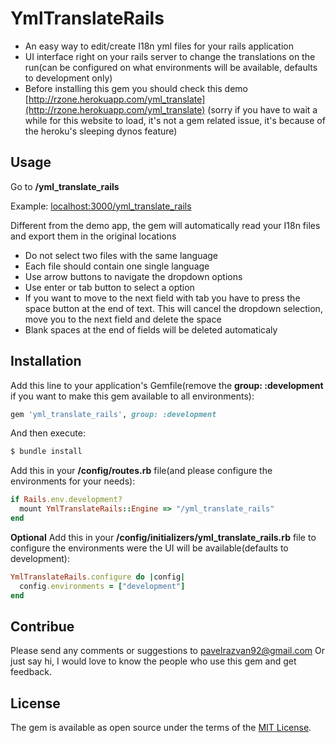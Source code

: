 # YmlTranslateRails
* An easy way to edit/create I18n yml files for your rails application
* UI interface right on your rails server to change the translations on the run(can be configured on what environments will be available, defaults to development only)
* Before installing this gem you should check this demo [http://rzone.herokuapp.com/yml_translate](http://rzone.herokuapp.com/yml_translate) (sorry if you have to wait a while for this website to load, it's not a gem related issue, it's because of the heroku's sleeping dynos feature)


## Usage
Go to **<your-server-url>/yml_translate_rails**

Example: [localhost:3000/yml_translate_rails](http://localhost:3000/yml_translate_rails)

Different from the demo app, the gem will automatically read your I18n files and export them in the original locations


* Do not select two files with the same language
* Each file should contain one single language
* Use arrow buttons to navigate the dropdown options
* Use enter or tab button to select a option
* If you want to move to the next field with tab you have to press the space button at the end of text. This will cancel the dropdown selection, move you to the next field and delete the space
* Blank spaces at the end of fields will be deleted automaticaly

## Installation
Add this line to your application's Gemfile(remove the **group: :development** if you want to make this gem available to all environments):

```ruby
gem 'yml_translate_rails', group: :development
```

And then execute:
```bash
$ bundle install
```

Add this in your **/config/routes.rb** file(and please configure the environments for your needs):
```ruby
if Rails.env.development?
  mount YmlTranslateRails::Engine => "/yml_translate_rails"
end
```

**Optional** Add this in your **/config/initializers/yml_translate_rails.rb** file to configure the environments were the UI will be available(defaults to development):
```ruby
YmlTranslateRails.configure do |config|
  config.environments = ["development"]
end
```

## Contribue
Please send any comments or suggestions to [pavelrazvan92@gmail.com](mailto:pavelrazvan92@gmail.com) Or just say hi, I would love to know the people who use this gem and get feedback.


## License
The gem is available as open source under the terms of the [MIT License](http://opensource.org/licenses/MIT).
